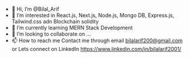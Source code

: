 - 👋 Hi, I’m @Bilal_Arif
- 👀 I’m interested in React.js, Next.js, Node.js, Mongo DB, Express.js, Tailwind.css adn Blockchain solidity
- 🌱 I’m currently learning MERN Stack Development
- 💞️ I’m looking to collaborate on ...
- 📫 How to reach me Contact me through email bilalarif200@gmail.com or Lets connect on LinkedIn https://www.linkedin.com/in/bilalarif2001/

<!---
bilalarif2001/bilalarif2001 is a ✨ special ✨ repository because its `README.md` (this file) appears on your GitHub profile.
You can click the Preview link to take a look at your changes.
--->

